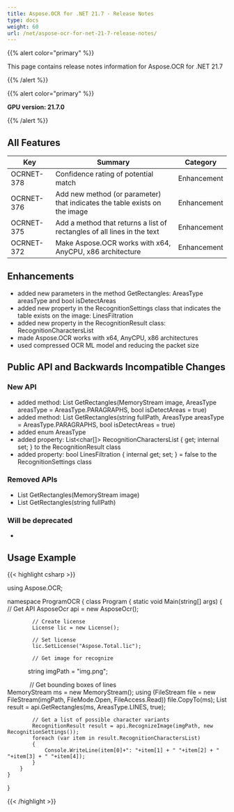 ```yaml
---
title: Aspose.OCR for .NET 21.7 - Release Notes
type: docs
weight: 60
url: /net/aspose-ocr-for-net-21-7-release-notes/
---
```


{{% alert color="primary" %}}

This page contains release notes information for Aspose.OCR for .NET 21.7

{{% /alert %}}

{{% alert color="primary" %}}

**GPU version: 21.7.0**

{{% /alert %}}

## All Features

|Key|Summary|Category|
|---|---|---|
|OCRNET-378| Confidence rating of potential match |Enhancement|
|OCRNET-376| Add new method (or parameter) that indicates the table exists on the image |Enhancement|
|OCRNET-375| Add a method that returns a list of rectangles of all lines in the text |Enhancement|
|OCRNET-372| Make Aspose.OCR works with x64, AnyCPU, x86 architecture |Enhancement|


## Enhancements

- added new parameters in the method GetRectangles:  AreasType areasType and bool isDetectAreas
- added new property in the RecognitionSettings class that indicates the table exists on the image: LinesFiltration
- added new property in the RecognitionResult class: RecognitionCharactersList
- made Aspose.OCR works with x64, AnyCPU, x86 architectures
- used compressed OCR ML model and reducing the packet size


## Public API and Backwards Incompatible Changes

### New API

-  added method: List<Rectangle> GetRectangles(MemoryStream image, AreasType areasType = AreasType.PARAGRAPHS, bool isDetectAreas = true)
-  added method: List<Rectangle> GetRectangles(string fullPath, AreasType areasType = AreasType.PARAGRAPHS, bool isDetectAreas = true)
-  added enum AreasType
-  added property: List<char[]> RecognitionCharactersList { get; internal set; } to the RecognitionResult class
-  added property: bool LinesFiltration { internal get; set; } = false to the RecognitionSettings class

### Removed APIs

-  List<Rectangle> GetRectangles(MemoryStream image)
-  List<Rectangle> GetRectangles(string fullPath)

### Will be deprecated

-

## Usage Example

{{< highlight csharp >}}


using Aspose.OCR;

namespace ProgramOCR
{
    class Program
    {
        static void Main(string[] args)
        {
            // Get API
            AsposeOcr api = new AsposeOcr();

            // Create license
            License lic = new License();

            // Set license 
            lic.SetLicense("Aspose.Total.lic");

            // Get image for recognize
            string imgPath = "img.png";

             // Get bounding boxes of lines            
            MemoryStream ms = new MemoryStream();
            using (FileStream file = new FileStream(imgPath, FileMode.Open, FileAccess.Read))
                file.CopyTo(ms);
            List<Rectangle> result = api.GetRectangles(ms, AreasType.LINES, true);

            // Get a list of possible character variants            
            RecognitionResult result = api.RecognizeImage(imgPath, new RecognitionSettings());
            foreach (var item in result.RecognitionCharactersList)
            {
                Console.WriteLine(item[0]+": "+item[1] + " "+item[2] + " "+item[3] + " "+item[4]);
            }
        }
    }
}
	
{{< /highlight >}}

